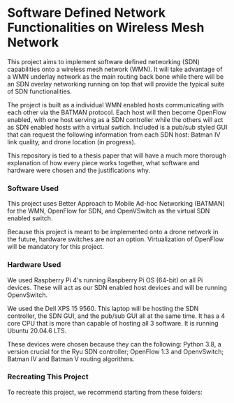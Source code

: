 # Software Defined Network Functionalities on Wireless Mesh Network

This project aims to implement software defined networking (SDN) capabilities onto a wireless mesh network (WMN). It will take advantage of a WMN underlay network as the main routing back bone while there will be an SDN overlay networking running on top that will provide the typical suite of SDN functionalities. 

The project is built as a individual WMN enabled hosts communicating with each other via the BATMAN protocol. Each host will then become OpenFlow enabled, with one host serving as a SDN controller while the others will act as SDN enabled hosts with a virtual swtich.  Included is a pub/sub styled GUI that can request the following information from each SDN host: Batman IV link quality, and drone location (in progress).

This repository is tied to a thesis paper that will have a much more thorough explanation of how every piece works together, what software and hardware were chosen and the justifications why. 

### Software Used
This project uses Better Approach to Mobile Ad-hoc Networking (BATMAN) for the WMN, OpenFlow for SDN, and OpenVSwitch as the virtual SDN enabled switch. 

Because this project is meant to be implemented onto a drone network in the future, hardware switches are not an option. Virtualization of OpenFlow will be mandatory for this project.
### Hardware Used
We used Raspberry Pi 4's running Raspberry Pi OS (64-bit) on all Pi devices. These will act as our SDN enabled host devices and will be running OpenvSwitch. 

We used the Dell XPS 15 9560. This laptop will be hosting the SDN controller, the SDN GUI, and the pub/sub GUI all at the same time. It has a 4 core CPU that is more than capable of hosting all 3 software. It is running Ubuntu 20.04.6 LTS.

These devices were chosen because they can the following: Python 3.8, a version crucial for the Ryu SDN controller; OpenFlow 1.3 and OpenvSwitch; Batman IV and Batman V routing algorithms.

### Recreating This Project
To recreate this project, we recommend starting from these folders:




